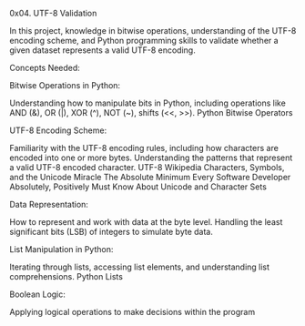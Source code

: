 0x04. UTF-8 Validation

In this project, knowledge in bitwise operations, understanding of the UTF-8 encoding scheme, and Python programming skills to validate whether a given dataset represents a valid UTF-8 encoding. 

Concepts Needed:
 
Bitwise Operations in Python:

Understanding how to manipulate bits in Python, including operations like AND (&), OR (|), XOR (^), NOT (~), shifts (<<, >>).
Python Bitwise Operators

UTF-8 Encoding Scheme:

Familiarity with the UTF-8 encoding rules, including how characters are encoded into one or more bytes.
Understanding the patterns that represent a valid UTF-8 encoded character.
UTF-8 Wikipedia
Characters, Symbols, and the Unicode Miracle
The Absolute Minimum Every Software Developer Absolutely, Positively Must Know About Unicode and Character Sets

Data Representation:

How to represent and work with data at the byte level.
Handling the least significant bits (LSB) of integers to simulate byte data.

List Manipulation in Python:

Iterating through lists, accessing list elements, and understanding list comprehensions.
Python Lists

Boolean Logic:

Applying logical operations to make decisions within the program
